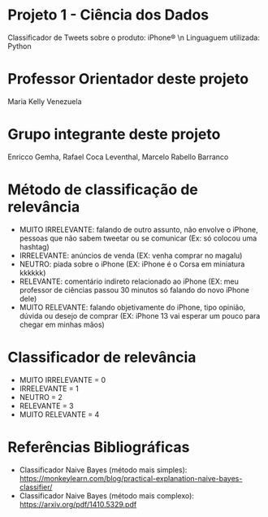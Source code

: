 # Projeto 1 - Ciência dos Dados
Classificador de Tweets sobre o produto: iPhone® \n
Linguaguem utilizada: Python

# Professor Orientador deste projeto
Maria Kelly Venezuela

# Grupo integrante deste projeto
Enricco Gemha, Rafael Coca Leventhal, Marcelo Rabello Barranco

# Método de classificação de relevância 
- MUITO IRRELEVANTE: falando de outro assunto, não envolve o iPhone, pessoas que não sabem tweetar ou se comunicar (Ex: só colocou uma hashtag)
- IRRELEVANTE: anúncios de venda (EX: venha comprar no magalu)
- NEUTRO: piada sobre o iPhone (EX: iPhone é o Corsa em miniatura kkkkkk)
- RELEVANTE: comentário indireto relacionado ao iPhone (EX: meu professor de ciências passou 30 minutos só falando do novo iPhone dele)
- MUITO RELEVANTE: falando objetivamente do iPhone, tipo opinião, dúvida ou desejo de comprar (EX: iPhone 13 vai esperar um pouco para chegar em minhas mãos)

# Classificador de relevância
- MUITO IRRELEVANTE = 0
- IRRELEVANTE = 1
- NEUTRO = 2
- RELEVANTE = 3
- MUITO RELEVANTE = 4

# Referências Bibliográficas
* Classificador Naive Bayes (método mais simples): https://monkeylearn.com/blog/practical-explanation-naive-bayes-classifier/
* Classificador Naive Bayes (método mais complexo): https://arxiv.org/pdf/1410.5329.pdf
